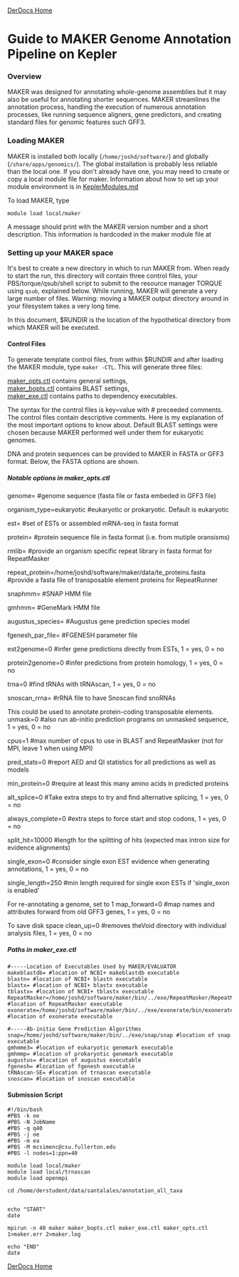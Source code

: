 [DerDocs Home](https://github.com/mcsimenc/DerLab/blob/master/DerDocsHome.md)
# Guide to MAKER Genome Annotation Pipeline on Kepler

### Overview
MAKER was designed for annotating whole-genome assemblies but it may also be useful for annotating shorter sequences. MAKER streamlines the annotation process, handling the execution of numerous annotation processes, like running sequence aligners, gene predictors, and creating standard files for genomic features such GFF3.

### Loading MAKER
MAKER is installed both locally (`/home/joshd/software/`) and globally (`/share/apps/genomics/`). The global installation is probably less reliable than the local one. If you don't already have one, you may need to create or copy a local module file for maker. Information about how to set up your module environment is in [KeplerModules.md](https://github.com/mcsimenc/DerLab/blob/master/KeplerModules.md)

To load MAKER, type

`module load local/maker`

A message should print with the MAKER version number and a short description. This information is hardcoded in the maker module file at 

### Setting up your MAKER space
It's best to create a new directory in which to run MAKER from. When ready to start the run, this directory will contain three control files, your PBS/torque/qsub/shell script to submit to the resource manager TORQUE using `qsub`, explained below. While running, MAKER will generate a very large number of files. Warning: moving a MAKER output directory around in your filesystem takes a very long time.

In this document, $RUNDIR is the location of the hypothetical directory from which MAKER will be executed.

#### Control Files
To generate template control files, from within $RUNDIR and after loading the MAKER module, type `maker -CTL`. This will generate three files:


[maker_opts.ctl](https://github.com/mcsimenc/DerLab/blob/master/maker_opts.md) contains general settings, \
[maker_bopts.ctl](https://github.com/mcsimenc/DerLab/blob/master/maker_bopts.md) contains BLAST settings, \
[maker_exe.ctl](https://github.com/mcsimenc/DerLab/blob/master/maker_exe.md) contains paths to dependency executables.

The syntax for the control files is key=value with # preceeded comments. The control files contain descriptive comments. Here is my explanation of the most important options to know about. Default BLAST settings were chosen because MAKER performed well under them for eukaryotic genomes.

DNA and protein sequences can be provided to MAKER in FASTA or GFF3 format. Below, the FASTA options are shown.

##### Notable options in maker_opts.ctl

genome= #genome sequence (fasta file or fasta embeded in GFF3 file)

organism_type=eukaryotic #eukaryotic or prokaryotic. Default is eukaryotic

est= #set of ESTs or assembled mRNA-seq in fasta format

protein=  #protein sequence file in fasta format (i.e. from mutiple oransisms)

rmlib= #provide an organism specific repeat library in fasta format for RepeatMasker

repeat_protein=/home/joshd/software/maker/data/te_proteins.fasta #provide a fasta file of transposable element proteins for RepeatRunner

snaphmm= #SNAP HMM file

gmhmm= #GeneMark HMM file

augustus_species= #Augustus gene prediction species model

fgenesh_par_file= #FGENESH parameter file

est2genome=0 #infer gene predictions directly from ESTs, 1 = yes, 0 = no

protein2genome=0 #infer predictions from protein homology, 1 = yes, 0 = no

trna=0 #find tRNAs with tRNAscan, 1 = yes, 0 = no

snoscan_rrna= #rRNA file to have Snoscan find snoRNAs

This could be used to annotate protein-coding transposable elements.
unmask=0 #also run ab-initio prediction programs on unmasked sequence, 1 = yes, 0 = no

cpus=1 #max number of cpus to use in BLAST and RepeatMasker (not for MPI, leave 1 when using MPI)

pred_stats=0 #report AED and QI statistics for all predictions as well as models

min_protein=0 #require at least this many amino acids in predicted proteins

alt_splice=0 #Take extra steps to try and find alternative splicing, 1 = yes, 0 = no

always_complete=0 #extra steps to force start and stop codons, 1 = yes, 0 = no

split_hit=10000 #length for the splitting of hits (expected max intron size for evidence alignments)

single_exon=0 #consider single exon EST evidence when generating annotations, 1 = yes, 0 = no

single_length=250 #min length required for single exon ESTs if 'single_exon is enabled'

For re-annotating a genome, set to 1
map_forward=0 #map names and attributes forward from old GFF3 genes, 1 = yes, 0 = no

To save disk space
clean_up=0 #removes theVoid directory with individual analysis files, 1 = yes, 0 = no


##### Paths in maker_exe.ctl

```
#-----Location of Executables Used by MAKER/EVALUATOR
makeblastdb= #location of NCBI+ makeblastdb executable
blastn= #location of NCBI+ blastn executable
blastx= #location of NCBI+ blastx executable
tblastx= #location of NCBI+ tblastx executable
RepeatMasker=/home/joshd/software/maker/bin/../exe/RepeatMasker/RepeatMasker #location of RepeatMasker executable
exonerate=/home/joshd/software/maker/bin/../exe/exonerate/bin/exonerate #location of exonerate executable

#-----Ab-initio Gene Prediction Algorithms
snap=/home/joshd/software/maker/bin/../exe/snap/snap #location of snap executable
gmhmme3= #location of eukaryotic genemark executable
gmhmmp= #location of prokaryotic genemark executable
augustus= #location of augustus executable
fgenesh= #location of fgenesh executable
tRNAscan-SE= #location of trnascan executable
snoscan= #location of snoscan executable
```

#### Submission Script

```
#!/bin/bash
#PBS -k oe
#PBS -N JobName
#PBS -q q40
#PBS -j oe
#PBS -m ea
#PBS -M mcsimenc@csu.fullerton.edu
#PBS -l nodes=1:ppn=40

module load local/maker
module load local/trnascan
module load openmpi

cd /home/derstudent/data/santalales/annotation_all_taxa


echo "START"
date

mpirun -n 40 maker maker_bopts.ctl maker_exe.ctl maker_opts.ctl 1>maker.err 2>maker.log

echo "END"
date
```

[DerDocs Home](https://github.com/mcsimenc/DerLab/blob/master/DerDocsHome.md)

